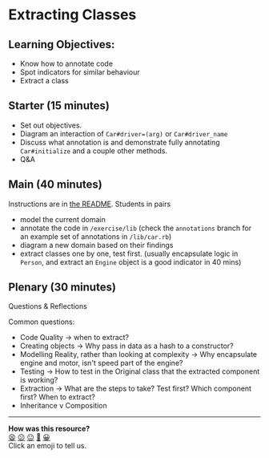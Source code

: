 # Extracting Classes

## Learning Objectives:

- Know how to annotate code
- Spot indicators for similar behaviour
- Extract a class

## Starter (15 minutes)

- Set out objectives.
- Diagram an interaction of `Car#driver=(arg)` or `Car#driver_name`
- Discuss what annotation is and demonstrate fully annotating `Car#initialize` and a couple other methods.
- Q&A

## Main (40 minutes)

Instructions are in [the README](README.md).
Students in pairs
  - model the current domain
  - annotate the code in `/exercise/lib` (check the `annotations` branch for an example set of annotations in `/lib/car.rb`)
  - diagram a new domain based on their findings
  - extract classes one by one, test first. (usually encapsulate logic in `Person`, and extract an `Engine` object is a good indicator in 40 mins)

## Plenary (30 minutes)

Questions & Reflections

Common questions:

- Code Quality -> when to extract?
- Creating objects -> Why pass in data as a hash to a constructor?
- Modelling Reality, rather than looking at complexity -> Why encapsulate engine and motor, isn't speed part of the engine?
- Testing -> How to test in the Original class that the extracted component is working?
- Extraction -> What are the steps to take? Test first? Which component first? When to extract?
- Inheritance v Composition

<!-- BEGIN GENERATED SECTION DO NOT EDIT -->

---

**How was this resource?**  
[😫](https://airtable.com/shrUJ3t7KLMqVRFKR?prefill_Repository=skills-workshops&prefill_File=week-2/extracting_a_class/COACH_INSTRUCTIONS.md&prefill_Sentiment=😫) [😕](https://airtable.com/shrUJ3t7KLMqVRFKR?prefill_Repository=skills-workshops&prefill_File=week-2/extracting_a_class/COACH_INSTRUCTIONS.md&prefill_Sentiment=😕) [😐](https://airtable.com/shrUJ3t7KLMqVRFKR?prefill_Repository=skills-workshops&prefill_File=week-2/extracting_a_class/COACH_INSTRUCTIONS.md&prefill_Sentiment=😐) [🙂](https://airtable.com/shrUJ3t7KLMqVRFKR?prefill_Repository=skills-workshops&prefill_File=week-2/extracting_a_class/COACH_INSTRUCTIONS.md&prefill_Sentiment=🙂) [😀](https://airtable.com/shrUJ3t7KLMqVRFKR?prefill_Repository=skills-workshops&prefill_File=week-2/extracting_a_class/COACH_INSTRUCTIONS.md&prefill_Sentiment=😀)  
Click an emoji to tell us.

<!-- END GENERATED SECTION DO NOT EDIT -->
